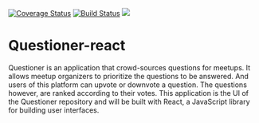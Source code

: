 [![Coverage Status](https://coveralls.io/repos/github/BukkyOmo/Questioner-react/badge.svg?branch=develop)](https://coveralls.io/github/BukkyOmo/Questioner-react?branch=develop)
[![Build Status](https://travis-ci.org/BukkyOmo/Questioner-react.svg?branch=develop)](https://travis-ci.org/BukkyOmo/Questioner-react)
<a href="https://codeclimate.com/github/BukkyOmo/Questioner-react/maintainability"><img src="https://api.codeclimate.com/v1/badges/0e3e0b920d64a4d7a590/maintainability" /></a>

# Questioner-react
Questioner is an application that crowd-sources questions for meetups. It allows meetup organizers to prioritize the questions to be answered. And users of this platform can upvote or downvote a question. The questions however, are ranked according to their votes. This application is the UI of the Questioner repository and will be built with React, a JavaScript library for building user interfaces.
